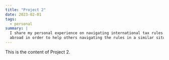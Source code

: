 ```yaml
---
title: "Project 2"
date: 2023-02-01
tags:
  - personal
summary: |
  I share my personal experience on navigating international tax rules as a US citizen
  abroad in order to help others navigating the rules in a similar situation.
---
```


This is the content of Project 2.
